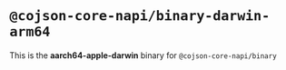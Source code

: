 # `@cojson-core-napi/binary-darwin-arm64`

This is the **aarch64-apple-darwin** binary for `@cojson-core-napi/binary`
